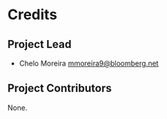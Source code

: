 Credits
=======

Project Lead
----------------

* Chelo Moreira <mmoreira9@bloomberg.net>

Project Contributors
------------

None.
